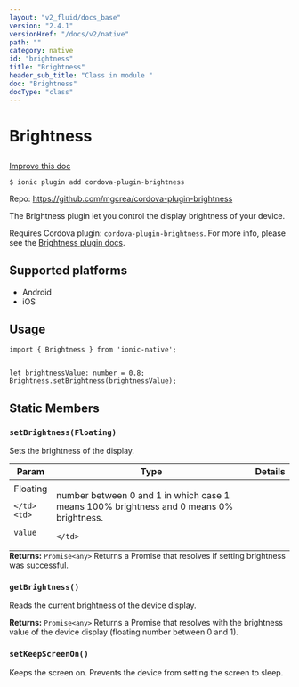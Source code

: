 ```yaml
---
layout: "v2_fluid/docs_base"
version: "2.4.1"
versionHref: "/docs/v2/native"
path: ""
category: native
id: "brightness"
title: "Brightness"
header_sub_title: "Class in module "
doc: "Brightness"
docType: "class"
---
```








<h1 class="api-title">
  
  Brightness
  

  

  </h1>

<a class="improve-v2-docs" href="http://github.com/driftyco/ionic-native/edit/master/src/plugins/brightness.ts#L0">
  Improve this doc
</a>



<!-- decorators -->





<pre><code>$ ionic plugin add cordova-plugin-brightness</code></pre>
<p>Repo:
  <a href="https://github.com/mgcrea/cordova-plugin-brightness">
    https://github.com/mgcrea/cordova-plugin-brightness
  </a>
</p>

<!-- description -->

<p>The Brightness plugin let you control the display brightness of your device.</p>
<p>Requires Cordova plugin: <code>cordova-plugin-brightness</code>. For more info, please see the <a href="https://github.com/mgcrea/cordova-plugin-brightness">Brightness plugin docs</a>.</p>


<!-- @platforms tag -->
<h2>Supported platforms</h2>

<ul>
  <li>Android</li><li>iOS</li>
</ul>

<!-- @platforms tag end -->


<!-- if doc.decorators -->

<!-- @usage tag -->

<h2>Usage</h2>

<pre><code class="lang-typescript">import { Brightness } from &#39;ionic-native&#39;;


let brightnessValue: number = 0.8;
Brightness.setBrightness(brightnessValue);
</code></pre>




<!-- @property tags -->


<h2>Static Members</h2>

<div id="setBrightness"></div>
<h3><code>setBrightness(Floating)</code>
  
</h3>


Sets the brightness of the display.



<table class="table param-table" style="margin:0;">
  <thead>
  <tr>
    <th>Param</th>
    <th>Type</th>
    <th>Details</th>
  </tr>
  </thead>
  <tbody>
  
  <tr>
    <td>
      Floating
      
      
    </td>
    <td>
      
<code>value</code>
    </td>
    <td>
      <p>number between 0 and 1 in which case 1 means 100% brightness and 0 means 0% brightness.</p>

      
    </td>
  </tr>
  
  </tbody>
</table>





<div class="return-value" markdown="1">
  <i class="icon ion-arrow-return-left"></i>
  <b>Returns:</b> 
<code>Promise&lt;any&gt;</code> Returns a Promise that resolves if setting brightness was successful.
</div>



<div id="getBrightness"></div>
<h3><code>getBrightness()</code>
  
</h3>


Reads the current brightness of the device display.







<div class="return-value" markdown="1">
  <i class="icon ion-arrow-return-left"></i>
  <b>Returns:</b> 
<code>Promise&lt;any&gt;</code> Returns a Promise that resolves with the
brightness value of the device display (floating number between 0 and 1).
</div>



<div id="setKeepScreenOn"></div>
<h3><code>setKeepScreenOn()</code>
  
</h3>


Keeps the screen on. Prevents the device from setting the screen to sleep.











<!-- methods on the class -->



<!-- other classes -->

<!-- end other classes -->

<!-- interfaces -->

<!-- end interfaces -->

<!-- related link --><!-- end content block -->


<!-- end body block -->

